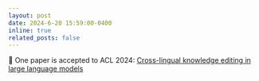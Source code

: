 ```yaml
---
layout: post
date: 2024-6-20 15:59:00-0400
inline: true
related_posts: false
---
```


🎉 One paper is accepted to ACL 2024: [Cross-lingual knowledge editing in large language models](https://arxiv.org/abs/2309.08952)
